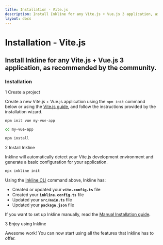 ```yaml
---
title: Installation - Vite.js
description: Install Inkline for any Vite.js + Vue.js 3 application, as recommended by the community.
layout: docs
---
```


# Installation - Vite.js
## Install Inkline for any Vite.js + Vue.js 3 application, as recommended by the community.

### Installation

<div class="install-step _margin-top:2">
<div class="install-step-title"><span class="install-step-number">1</span> Create a project</div> 

Create a new Vite.js + Vue.js application using the `npm init` command below or using the [Vite.js guide](https://vitejs.dev/guide/), and follow the instructions provided by the installation wizard.

~~~bash
npm init vue my-vue-app

cd my-vue-app

npm install
~~~

</div>
<div class="install-step">
<div class="install-step-title"><span class="install-step-number">2</span> Install Inkline</div> 

Inkline will automatically detect your Vite.js development environment and generate a basic configuration for your application.

~~~bash
npx inkline init
~~~

Using the [Inkline CLI](https://github.com/inkline/cli) command above, Inkline has:
- Created or updated your **`vite.config.ts`** file
- Created your **`inkline.config.ts`** file
- Updated your **`src/main.ts`** file
- Updated your **`package.json`** file

If you want to set up Inkline manually, read the [Manual Installation guide](/docs/installation/manual).

</div>
<div class="install-step">
<div class="install-step-title"><span class="install-step-number">3</span> Enjoy using Inkline</div> 

Awesome work! You can now start using all the features that Inkline has to offer.
</div>
